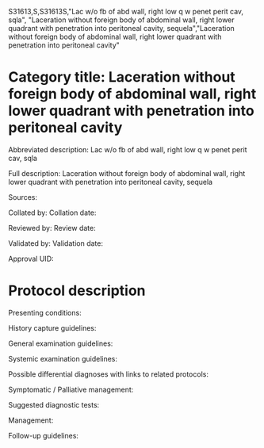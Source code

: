 S31613,S,S31613S,"Lac w/o fb of abd wall, right low q w penet perit cav, sqla", "Laceration without foreign body of abdominal wall, right lower quadrant with penetration into peritoneal cavity, sequela","Laceration without foreign body of abdominal wall, right lower quadrant with penetration into peritoneal cavity"
# Category title: Laceration without foreign body of abdominal wall, right lower quadrant with penetration into peritoneal cavity

Abbreviated description: Lac w/o fb of abd wall, right low q w penet perit cav, sqla

Full description: Laceration without foreign body of abdominal wall, right lower quadrant with penetration into peritoneal cavity, sequela

Sources:

Collated by:
Collation date:

Reviewed by:
Review date:

Validated by:
Validation date:

Approval UID:

# Protocol description

Presenting conditions:

History capture guidelines:

General examination guidelines:

Systemic examination guidelines:

Possible differential diagnoses with links to related protocols:

Symptomatic / Palliative management:

Suggested diagnostic tests:

Management:

Follow-up guidelines:
